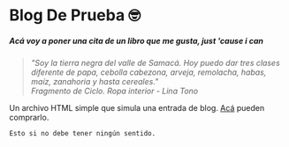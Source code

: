 # Blog De Prueba &#129299;
##### Ac&aacute; voy a poner una cita de un libro que me gusta, just 'cause i can
>_"Soy la tierra negra del valle de Samac&aacute;. Hoy puedo dar tres clases diferente de papa, cebolla cabezona, arveja, remolacha, habas, ma&iacute;z, zanahoria y hasta cereales."  
Fragmento de Ciclo. Ropa interior - Lina Tono_

Un archivo HTML simple que simula una entrada de blog.
[Ac&aacute;](https://www.planetadelibros.com.co/libro-ropa-interior/291901) pueden comprarlo.

`Esto si no debe tener ningún sentido.`
